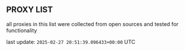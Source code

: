 ## PROXY LIST

all proxies in this list were collected from open sources and tested for functionality

last update: `2025-02-27 20:51:39.096433+00:00` UTC